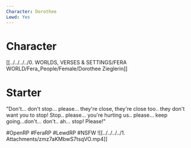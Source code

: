 ```yaml
---
Character: Dorothee
Lewd: Yes
---
```

# Character
[[../../../../0. WORLDS, VERSES & SETTINGS/FERA WORLD/Fera_People/Female/Dorothee Zieglerin]]

# Starter
"Don't... don't stop... please... they're close, they're close too.. they don't want you to stop! Stop.. please... you're hurting us.. please... keep going...don't... don't..  ah... stop! Please!"

#OpenRP #FeraRP #LewdRP  #NSFW
![[../../../../1. Attachments/zmz7aKMbwS7tsqVO.mp4]]